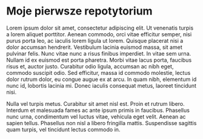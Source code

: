 # Moje pierwsze repotytorium
Lorem ipsum dolor sit amet, consectetur adipiscing elit. Ut venenatis turpis a lorem aliquet porttitor. Aenean commodo, orci vitae efficitur semper, nisi purus porta leo, ac iaculis lorem ligula ut lorem. Quisque placerat nisi a dolor accumsan hendrerit. Vestibulum lacinia euismod massa, sit amet pulvinar felis. Nunc vitae nunc a risus finibus imperdiet. In vitae sem urna. Nullam id ex euismod est porta pharetra. Morbi vitae lacus porta, faucibus risus et, auctor justo. Curabitur odio ligula, accumsan ac nibh eget, commodo suscipit odio. Sed efficitur, massa id commodo molestie, lectus dolor rutrum dolor, eu congue augue ex at arcu. In quam nibh, elementum id nunc id, lobortis lacinia mi. Donec iaculis consequat metus, laoreet tincidunt nisi.

Nulla vel turpis metus. Curabitur sit amet nisl est. Proin et rutrum libero. Interdum et malesuada fames ac ante ipsum primis in faucibus. Phasellus nunc urna, condimentum vel luctus vitae, vehicula eget velit. Aenean ac sapien tellus. Phasellus non nisl a libero fringilla mattis. Suspendisse sagittis quam turpis, vel tincidunt lectus commodo in.
